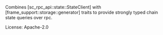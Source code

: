 Combines [sc_rpc_api::state::StateClient] with [frame_support::storage::generator] traits
to provide strongly typed chain state queries over rpc.

License: Apache-2.0



